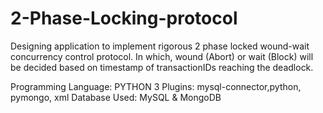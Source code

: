 # 2-Phase-Locking-protocol
Designing application to implement rigorous 2 phase locked wound-wait concurrency control protocol. In which, wound (Abort) or wait (Block) will be decided based on timestamp of transactionIDs reaching the deadlock.

Programming Language: PYTHON 3
Plugins: mysql-connector,python, pymongo, xml
Database Used: MySQL & MongoDB

